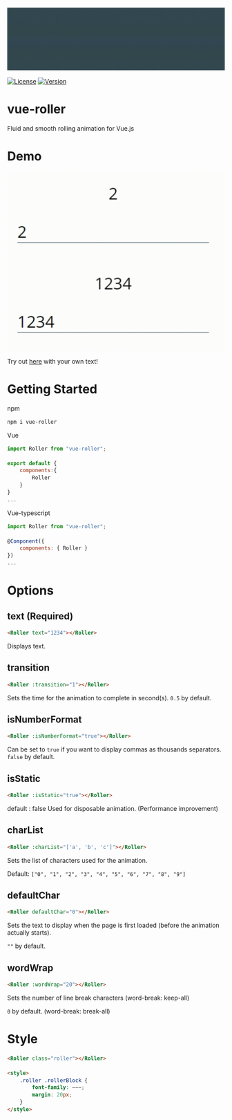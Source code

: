 ![Animated logo](https://github.com/andy-0414/vue-roller/blob/master/img/vue-roller.webp?raw=true)

[![License](https://img.shields.io/npm/l/vue-roller.svg?sanitize=true)](https://www.npmjs.com/package/vue-roller)
[![Version](https://img.shields.io/npm/v/vue-roller.svg?sanitize=true)](https://www.npmjs.com/package/vue-roller)

# vue-roller

Fluid and smooth rolling animation for Vue.js

# Demo

![Animated Demo](https://github.com/andy-0414/vue-roller/blob/master/img/example1.webp?raw=true)
![Animated Demo](https://github.com/andy-0414/vue-roller/blob/master/img/example2.webp?raw=true)

Try out [here](http://andy-0414.github.io/vue-roller) with your own text!

# Getting Started

npm

```sh
npm i vue-roller
```

Vue

```js
import Roller from "vue-roller";

export default {
    components:{
        Roller
    }
}
...
```

Vue-typescript

```js
import Roller from "vue-roller";

@Component({
	components: { Roller }
})
...
```

# Options

## text (Required)

```html
<Roller text="1234"></Roller>
```

Displays text.

## transition

```html
<Roller :transition="1"></Roller>
```

Sets the time for the animation to complete in second(s). `0.5` by default.

## isNumberFormat

```html
<Roller :isNumberFormat="true"></Roller>
```

Can be set to `true` if you want to display commas as thousands separators. `false` by default.

## isStatic

```html
<Roller :isStatic="true"></Roller>
```

default : false
Used for disposable animation. (Performance improvement)

## charList

```html
<Roller :charList="['a', 'b', 'c']"></Roller>
```

Sets the list of characters used for the animation.

Default: `["0", "1", "2", "3", "4", "5", "6", "7", "8", "9"]`

## defaultChar

```html
<Roller defaultChar="0"></Roller>
```

Sets the text to display when the page is first loaded (before the animation actually starts).

`""` by default.

## wordWrap

```html
<Roller :wordWrap="20"></Roller>
```

Sets the number of line break characters (word-break: keep-all)

`0` by default. (word-break: break-all)

# Style

```html
<Roller class="roller"></Roller>

<style>
	.roller .rollerBlock {
		font-family: ~~~;
		margin: 20px;
	}
</style>
```
